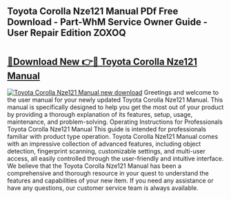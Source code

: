 ## Toyota Corolla Nze121 Manual PDf Free Download - Part-WhM Service Owner Guide - User Repair Edition ZOXOQ

# <h2><a href="http://bc70768.oget.top/?id=Toyota+Corolla+Nze121+Manual">🔗Download New 👉🔴 Toyota Corolla Nze121 Manual</a></h2>

[![Toyota Corolla Nze121 Manual new download](https://i.imgur.com/5g1atiW.png)](http://bc70768.oget.top/?id=Toyota+Corolla+Nze121+Manual)
Greetings and welcome to the user manual for your newly updated Toyota Corolla Nze121 Manual. This manual is specifically designed to help you get the most out of your product by providing a thorough explanation of its features, setup, usage, maintenance, and problem-solving. Operating Instructions for Professionals Toyota Corolla Nze121 Manual This guide is intended for professionals familiar with product type operation. Toyota Corolla Nze121 Manual comes with an impressive collection of advanced features, including object detection, fingerprint scanning, customizable settings, and multi-user access, all easily controlled through the user-friendly and intuitive interface. We believe that the Toyota Corolla Nze121 Manual has been a comprehensive and thorough resource in your quest to understand the features and capabilities of your new item. If you need any assistance or have any questions, our customer service team is always available.
